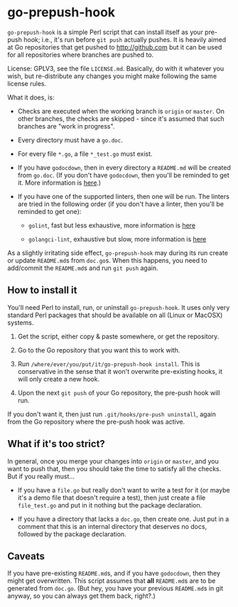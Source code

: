 # go-prepush-hook

`go-prepush-hook` is a simple Perl script that can install itself as your
pre-push hook; i.e., it's run before `git push` actually pushes. It is heavily
aimed at Go repositories that get pushed to http://github.com but it can be used
for all repositories where branches are pushed to.

License: GPLV3, see the file `LICENSE.md`. Basically, do with it
whatever you wish, but re-distribute any changes you might make
following the same license rules.

What it does, is:

* Checks are executed when the working branch is `origin` or `master`. On other
  branches, the checks are skipped - since it's assumed that such branches are
  "work in progress".

* Every directory must have a `go.doc`.

* For every file `*.go`, a file `*_test.go` must exist.

* If you have `godocdown`, then in every directory a `README.md` will be
  created from `go.doc`. (If you don't have `godocdown`, then you'll be
  reminded to get it. More information is
  [here](https://github.com/robertkrimen/godocdown).)

* If you have one of the supported linters, then one will be run. The
  linters are tried in the following order (if you don't have a
  linter, then you'll be reminded to get one):

  * `golint`, fast but less exhaustive, more
    information is [here](https://github.com/golang/lint)

  * `golangci-lint`, exhaustive but slow, more information is
    [here](https://github.com/golangci/golangci-lint)

As a slightly irritating side effect, `go-prepush-hook` may during its
run create or update `README.md`s from `doc.go`s. When this happens,
you need to add/commit the `README.md`s and run `git push` again.

## How to install it

You'll need Perl to install, run, or uninstall `go-prepush-hook`. It
uses only very standard Perl packages that should be available on all
(Linux or MacOSX) systems.

1. Get the script, either copy & paste somewhere, or get the
   repository.

1. Go to the Go repository that you want this to work with.

1. Run `/where/ever/you/put/it/go-prepush-hook install`. This is conservative
   in the sense that it won't overwrite pre-existing hooks, it will only
   create a new hook.

1. Upon the next `git push` of your Go repository, the pre-push hook
   will run.

If you don't want it, then just run
`.git/hooks/pre-push uninstall`, again from the Go
repository where the pre-push hook was active.

## What if it's too strict?

In general, once you merge your changes into `origin` or `master`, and you want
to push that, then you should take the time to satisfy all the checks. But if
you really must...

*  If you have a `file.go` but really don't want to write a test for it (or
   maybe it's a demo file that doesn't require a test), then just create a file
   `file_test.go` and put in it nothing but the package declaration.

*  If you have a directory that lacks a `doc.go`, then create one. Just put in a
   comment that this is an internal directory that deserves no docs, followed by
   the package declaration.

## Caveats

If you have pre-existing `README.md`s, and if you have `godocdown`, then they
might get overwritten. This script assumes that **all** `README.md`s are to be
generated from `doc.go`. (But hey, you have your previous `README.md`s in git
anyway, so you can always get them back, right?.)
